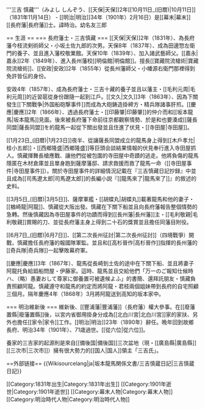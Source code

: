 '''三吉 慎藏'''（みよし しんぞう、[[天保|天保]]2年[[10月11日_(旧暦)|10月11日]]（1831年11月14日） - [[明治|明治]]34年（1901年）2月16日）是[[幕末|幕末]][[長府藩|長府藩]]士。諱時治。幼名友三郎

== 生涯 ==
=== 長府藩士・三吉慎藏 ===
[[天保|天保]]2年（1831年）、為長府藩今枝流剣術師父・小坂土佐九郎的次男。天保8年（1837年）、成為田邊惣左衛門的養子、並且進入藩校敬業館。天保10年（1839年）、加入諸武藝師父。[[嘉永|嘉永]]2年（1849年）、進入長州藩校[[明倫館|明倫館]]。擅長[[寶藏院流槍術|寶藏院流槍術]]、[[安政|安政]]2年（1855年）從長州藩師父・小幡源右衛門那裡得到免許皆伝的身份。

安政4年（1857年）、成為長府藩士・三吉十藏的養子並且以藩主・[[毛利元周|毛利元周]]的近習扈從身份跟隨一起到江戶。[[文久|文久]]3年（1863年）、因為下關發生[[下關戰争|外国船砲撃事件]]而成為大砲鋳造掛締方・精兵隊諸事肝煎。[[慶應|慶應]]2年（1866年）、透過長府藩士・[[印藤肇|印藤肇]]的仲介而和[[坂本龍馬|坂本龍馬]]見面。後來被長府藩下命前往京都觀察情勢、於是和也要湊成[[薩長同盟|薩長同盟]]を的龍馬一起從下關出發並且住進了伏見・[[寺田屋|寺田屋]]。

[[1月23日_(旧暦)|1月23日]]夜半、從讓薩長同盟成立的龍馬身上得到[[木戶孝允|桂小五郎]]・[[西鄉隆盛|西鄉隆盛]]等巨頭会談結果情報的伏見奉行進入寺田屋抓人。慎藏揮舞長槍應戰、讓他們從被包圍的寺田屋中奇蹟的逃走。他將負傷的龍馬隱匿在木材倉庫並且單身跑到薩摩藩邸、請求救援而救了龍馬一命（[[寺田屋事件|寺田屋事件]]）。關於寺田屋事件的詳細情況記載在『三吉慎藏日記抄録』中並且成為[[司馬遼太郎|司馬遼太郎]]的長編小説『[[龍馬來了|龍馬來了]]』的敘述的史料。

[[3月5日_(旧暦)|3月5日]]、薩摩軍艦・[[胡蝶丸|胡蝶丸]]載著龍馬和他的妻子・[[楢崎龍|阿龍]]、慎藏從大阪出發。慎藏在下關下船並且向長府藩報告整個情勢的急轉。然後慎藏因為寺田屋事件的功蹟而得到[[長州藩|長州藩]]主・[[毛利敬親|毛利敬親]]賞賜的刀、並從長府藩主身上得到二十石的獎賞並且擔任同藩目附役。

[[6月7日_(旧暦)|6月7日]]、[[第二次長州征討|第二次長州征討]]（四境戰爭）開戰，慎藏擔任長府藩的報國隊軍監。並且和[[高杉晉作|高杉晉作]]指揮的長州藩的[[奇兵隊|奇兵隊]]一起擊敗幕府軍。

[[慶應|慶應]]3年（1867年）、龍馬從長崎到土佐的途中在下關下船、並且將妻子阿龍托負給廻船問屋・伊藤家。這時、龍馬並且交給他們「万一のご報知仕候時ハ、（略）愚妻おして尊家に御養置可被遺候よふ」的書簡、還拜託朋友・慎藏負責照顧阿龍。慎藏遵守和龍馬的約定而將阿龍・君枝兩個姐妹帶到長府的自宅照顧三個月。隔年慶應4年（1868年）3月將阿龍送到高知的坂本家中。

=== 明治維新後 ===
維新後、[[豐浦藩|豐浦藩]]（長府藩）權大參事。在[[廢藩置縣|廢藩置縣]]後，以宮内省御用掛身分成為[[北白川宮|北白川宮]]家的家扶、另外也擔任[[家令|家令]]工作。[[明治|明治]]23年（1890年）辭任。晩年回到故鄉長府、明治34年（1901年）、71歳過世。[[從六位|從六位]]。

養家的三吉家的起源則是來自[[備後国|備後国]]三次盆地（現・[[廣島縣|廣島縣]][[三次市|三次市]]）擁有很大勢力的[[国人|国人]]領主「三吉氏」。

==外部链接==
{{Wikisourcelang|ja|坂本龍馬関係文書/三吉慎蔵日記|三吉慎蔵日記}}

[[Category:1831年出生|Category:1831年出生]]
[[Category:1901年逝世|Category:1901年逝世]]
[[Category:幕末人物|Category:幕末人物]]
[[Category:明治時代人物|Category:明治時代人物]]